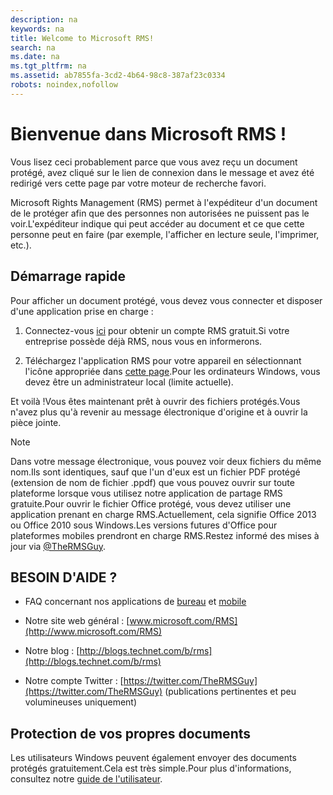 ```yaml
---
description: na
keywords: na
title: Welcome to Microsoft RMS!
search: na
ms.date: na
ms.tgt_pltfrm: na
ms.assetid: ab7855fa-3cd2-4b64-98c8-387af23c0334
robots: noindex,nofollow
---
```

# Bienvenue dans Microsoft RMS&#160;!
Vous lisez ceci probablement parce que vous avez reçu un document protégé, avez cliqué sur le lien de connexion dans le message et avez été redirigé vers cette page par votre moteur de recherche favori.

Microsoft Rights Management (RMS) permet à l'expéditeur d'un document de le protéger afin que des personnes non autorisées ne puissent pas le voir.L'expéditeur indique qui peut accéder au document et ce que cette personne peut en faire (par exemple, l'afficher en lecture seule, l'imprimer, etc.).

## Démarrage rapide
Pour afficher un document protégé, vous devez vous connecter et disposer d'une application prise en charge :

1.  Connectez-vous [ici](https://portal.aadrm.com/) pour obtenir un compte RMS gratuit.Si votre entreprise possède déjà RMS, nous vous en informerons.

2.  Téléchargez l'application RMS pour votre appareil en sélectionnant l'icône appropriée dans [cette page](http://portal.aadrm.com/home/download).Pour les ordinateurs Windows, vous devez être un administrateur local (limite actuelle).

Et voilà !Vous êtes maintenant prêt à ouvrir des fichiers protégés.Vous n'avez plus qu'à revenir au message électronique d'origine et à ouvrir la pièce jointe.

> [!NOTE]
> Dans votre message électronique, vous pouvez voir deux fichiers du même nom.Ils sont identiques, sauf que l'un d'eux est un fichier PDF protégé (extension de nom de fichier .ppdf) que vous pouvez ouvrir sur toute plateforme lorsque vous utilisez notre application de partage RMS gratuite.Pour ouvrir le fichier Office protégé, vous devez utiliser une application prenant en charge RMS.Actuellement, cela signifie Office 2013 ou Office 2010 sous Windows.Les versions futures d'Office pour plateformes mobiles prendront en charge RMS.Restez informé des mises à jour via [@TheRMSGuy](https://twitter.com/TheRMSGuy).

## BESOIN D'AIDE ?

-   FAQ concernant nos applications de [bureau](http://technet.microsoft.com/dn467883) et [mobile](http://technet.microsoft.com/dn451248)

-   Notre site web général : [www.microsoft.com/RMS](http://www.microsoft.com/RMS)

-   Notre blog : [http://blogs.technet.com/b/rms](http://blogs.technet.com/b/rms)

-   Notre compte Twitter : [https://twitter.com/TheRMSGuy](https://twitter.com/TheRMSGuy) (publications pertinentes et peu volumineuses uniquement)

## Protection de vos propres documents
Les utilisateurs Windows peuvent également envoyer des documents protégés gratuitement.Cela est très simple.Pour plus d'informations, consultez notre [guide de l'utilisateur](http://technet.microsoft.com/library/dn574735%28v=ws.10%29.aspx).

